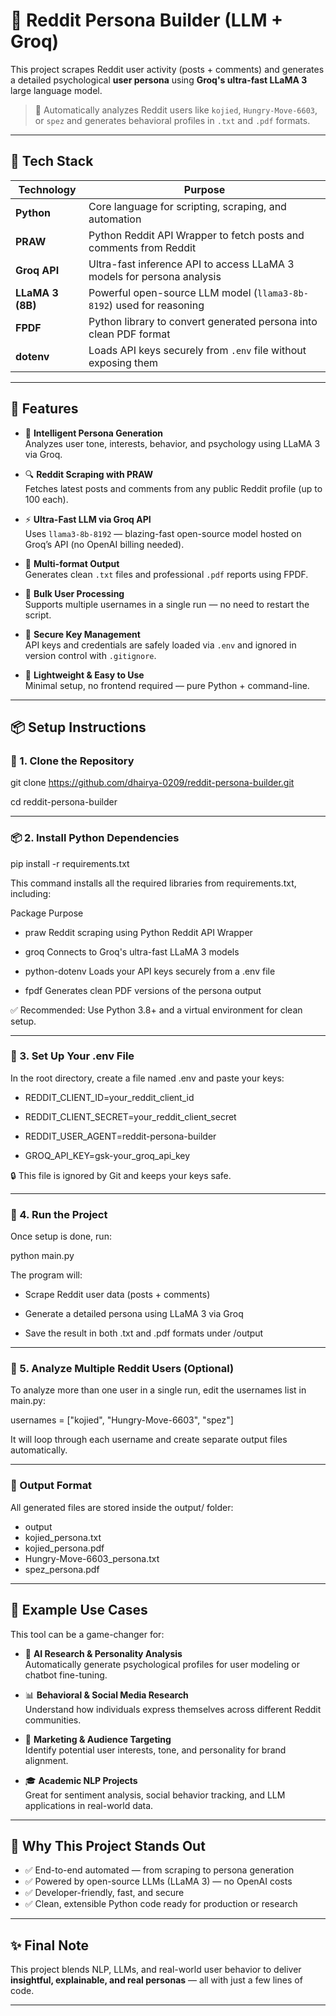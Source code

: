 # 🧠 Reddit Persona Builder (LLM + Groq)

This project scrapes Reddit user activity (posts + comments) and generates a detailed psychological **user persona** using **Groq's ultra-fast LLaMA 3** large language model.

> 🚀  Automatically analyzes Reddit users like `kojied`, `Hungry-Move-6603`, or `spez` and generates behavioral profiles in `.txt` and `.pdf` formats.

---

## 🤖 Tech Stack

| Technology         | Purpose                                                                 |
|--------------------|-------------------------------------------------------------------------|
| **Python**         | Core language for scripting, scraping, and automation                  |
| **PRAW**           | Python Reddit API Wrapper to fetch posts and comments from Reddit      |
| **Groq API**       | Ultra-fast inference API to access LLaMA 3 models for persona analysis |
| **LLaMA 3 (8B)**   | Powerful open-source LLM model (`llama3-8b-8192`) used for reasoning   |
| **FPDF**           | Python library to convert generated persona into clean PDF format      |
| **dotenv**         | Loads API keys securely from `.env` file without exposing them         |

---

## 📌 Features

- 🧠 **Intelligent Persona Generation**  
  Analyzes user tone, interests, behavior, and psychology using LLaMA 3 via Groq.

- 🔍 **Reddit Scraping with PRAW**  
  Fetches latest posts and comments from any public Reddit profile (up to 100 each).

- ⚡ **Ultra-Fast LLM via Groq API**  
  Uses `llama3-8b-8192` — blazing-fast open-source model hosted on Groq’s API (no OpenAI billing needed).

- 📄 **Multi-format Output**  
  Generates clean `.txt` files and professional `.pdf` reports using FPDF.

- 🔁 **Bulk User Processing**  
  Supports multiple usernames in a single run — no need to restart the script.

- 🔐 **Secure Key Management**  
  API keys and credentials are safely loaded via `.env` and ignored in version control with `.gitignore`.

- 🧰 **Lightweight & Easy to Use**  
  Minimal setup, no frontend required — pure Python + command-line.

---

## 📦 Setup Instructions

### 🧲 1. Clone the Repository


git clone https://github.com/dhairya-0209/reddit-persona-builder.git

cd reddit-persona-builder

___


### 📦 2. Install Python Dependencies

pip install -r requirements.txt

This command installs all the required libraries from requirements.txt, including:

Package	Purpose
- praw	Reddit scraping using Python Reddit API Wrapper

- groq	Connects to Groq's ultra-fast LLaMA 3 models

- python-dotenv	Loads your API keys securely from a .env file

- fpdf	Generates clean PDF versions of the persona output

✅ Recommended: Use Python 3.8+ and a virtual environment for clean setup.

___


### 🔐 3. Set Up Your .env File

In the root directory, create a file named .env and paste your keys:

- REDDIT_CLIENT_ID=your_reddit_client_id

- REDDIT_CLIENT_SECRET=your_reddit_client_secret

- REDDIT_USER_AGENT=reddit-persona-builder

- GROQ_API_KEY=gsk-your_groq_api_key

🔒 This file is ignored by Git and keeps your keys safe.

___


### 🚀 4. Run the Project

Once setup is done, run:

python main.py

The program will:

- Scrape Reddit user data (posts + comments)

- Generate a detailed persona using LLaMA 3 via Groq

- Save the result in both .txt and .pdf formats under /output

___


### 🔁 5. Analyze Multiple Reddit Users (Optional)

To analyze more than one user in a single run, edit the usernames list in main.py:

usernames = ["kojied", "Hungry-Move-6603", "spez"]

It will loop through each username and create separate output files automatically.

---

### 📂 Output Format

All generated files are stored inside the output/ folder:

- output
- kojied_persona.txt
- kojied_persona.pdf
- Hungry-Move-6603_persona.txt
- spez_persona.pdf

 ---

## 🧠 Example Use Cases

This tool can be a game-changer for:

- 🧪 **AI Research & Personality Analysis**  
  Automatically generate psychological profiles for user modeling or chatbot fine-tuning.

- 📊 **Behavioral & Social Media Research**  
  Understand how individuals express themselves across different Reddit communities.

- 🎯 **Marketing & Audience Targeting**  
  Identify potential user interests, tone, and personality for brand alignment.

- 🎓 **Academic NLP Projects**  
  Great for sentiment analysis, social behavior tracking, and LLM applications in real-world data.

---

## 🚀 Why This Project Stands Out

- ✅ End-to-end automated — from scraping to persona generation
- ✅ Powered by open-source LLMs (LLaMA 3) — no OpenAI costs
- ✅ Developer-friendly, fast, and secure
- ✅ Clean, extensible Python code ready for production or research

---

## ✨ Final Note

This project blends NLP, LLMs, and real-world user behavior to deliver **insightful, explainable, and real personas** — all with just a few lines of code.

 ---


